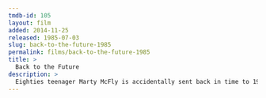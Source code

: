 ```yaml
---
tmdb-id: 105
layout: film
added: 2014-11-25
released: 1985-07-03
slug: back-to-the-future-1985
permalink: films/back-to-the-future-1985
title: >
  Back to the Future
description: >
  Eighties teenager Marty McFly is accidentally sent back in time to 1955, inadvertently disrupting his parents' first meeting and attracting his mother's romantic interest. Marty must repair the damage to history by rekindling his parents' romance and - with the help of his eccentric inventor friend Doc Brown - return to 1985.
---
```

